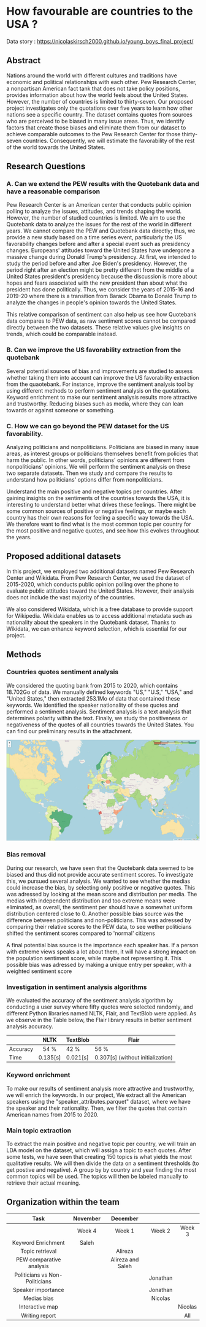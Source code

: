 # How favourable are countries to the USA ? 

Data story : https://nicolaskirsch2000.github.io/young_boys_final_project/

## Abstract
Nations around the world with different cultures and traditions have economic and political relationships with each 
other. Pew Research Center, a nonpartisan American fact tank that does not take policy positions, provides information 
about how the world feels about the United States. However, the number of countries is limited to thirty-seven. Our 
proposed project investigates only the quotations over five years to learn how other nations see a specific country. 
The dataset contains quotes from sources who are perceived to be biased in many issue areas. Thus, we identify factors 
that create those biases and eliminate them from our dataset to achieve comparable outcomes to the Pew Research Center 
for those thirty-seven countries. Consequently, we will estimate the favorability of the rest of the world towards the 
United States.

## Research Questions

### A. Can we extend the PEW results with the Quotebank data and have a reasonable comparison
Pew Research Center is an American center that conducts public opinion polling to analyze the issues, attitudes, and trends shaping the world. However, the number of studied countries is limited. We aim to use the Quotebank data to analyze the issues for the rest of the world in different years. We cannot compare the PEW and Quotebank data directly; thus, we provide a new study based on a time series event, particularly the US favorability changes before and after a special event such as presidency changes. Europeans' attitudes toward the United States have undergone a massive change during Donald Trump's presidency.
At first, we intended to study the period before and after Joe Biden's presidency. However, the period right after an election might be pretty different
from the middle of a United States president's presidency because the discussion is more about hopes and fears
associated with the new president than about what the president has done politically. Thus, we consider the years of
2015-16 and 2019-20 where there is a transition from Barack Obama to Donald Trump to analyze the changes in people's
opinion towards the United States.

This relative comparison of sentiment can also help us see how Quotebank data compares to PEW data, as raw sentiment scores cannot be compared directly between the two datasets. These relative values give insights on trends, which could be comparable instead.

### B. Can we improve the US favorability extraction from the quotebank
Several potential sources of bias and improvements are studied to assess whether taking them into account can improve the US favorability extraction from the quaotebank. For instance, improve the sentiment analysis tool by using different methods to perform sentiment analysis on the quotations. Keyword enrichment to make our sentiment analysis results more attractive and trustworthy. Reducing biases such as media, where they can lean towards or against someone or something.

### C. How we can go beyond the PEW dataset for the US favorability.
Analyzing politicians and nonpoliticians. Politicians are biased in many issue areas, as interest groups or politicians themselves benefit from policies that harm
the public. In other words, politicians' opinions are different from nonpoliticians' opinions. We will perform the
sentiment analysis on these two separate datasets. Then we study and compare the results to understand how politicians'
options differ from nonpoliticians.

Understand the main positive and negative topics per countries. After gaining insights on the sentiments of the countries towards the USA, it is interesting to understand better what drives these feelings. There might be some common sources of positive or negative feelings, or maybe each country has their own reasons for feeling a specific way towards the USA. We therefore want to find what is the most common topic per country for the most positive and negative quotes, and see how this evolves throughout the years.

## Proposed additional datasets
In this project, we employed two additional datasets named Pew Research Center and Wikidata. From Pew Research Center, 
we used the dataset of 2015-2020, which conducts public opinion polling over the phone to evaluate public attitudes 
toward the United States. However, their analysis does not include the vast majority of the countries.

We also considered Wikidata, which is a free database to provide support for Wikipedia. Wikidata enables us to access 
additional metadata such as nationality about the speakers in the Quotebank dataset. Thanks to Wikidata, we can enhance 
keyword selection, which is essential for our project. 


## Methods
### Countries quotes sentiment analysis
We considered the quoting bank from 2015 to 2020, which contains 18.702Go of data. We manually defined keywords "US," "U.S," 
"USA," and "United States," then extracted 253.1Mo of data that contained these keywords. We identified the speaker nationality
of these quotes and performed a sentiment analysis. Sentiment analysis is a text analysis that determines polarity 
within the text. Finally, we study the positiveness or negativeness of the quotes of all countries towards the United 
States. 
You can find our preliminary results in the attachment.

![alt text](data/results_world_map.png)

### Bias removal 
During our research, we have seen that the Quotebank data seemed to be biased and thus did not provide accurate sentiment scores. To investigate this, we pursued several analysis. We wanted to see whether the medias could increase the bias, by selecting only positive or negative quotes. This was adressed by looking at the mean score and distribution per media. The medias with independent distribution and too extreme means were eliminated, as overall, the sentiment per should have a somewhat uniform distribution centered close to 0.
Another possible bias source was the difference between politicians and non-politicians. This was adressed by comparing their relative scores to the PEW data, to see wether politicians shifted the sentiment scores compared to 'normal' citizens

A final potential bias source is the importance each speaker has. If a person with extreme views speaks a lot about them, it will have a strong impact on the population sentiment score, while maybe not representing it. This possible bias was adressed by making a unique entry per speaker, with a weighted sentiment score

### Investigation in sentiment analysis algorithms
We evaluated the accuracy of the sentiment analysis algorithm by conducting a user survey where fifty 
quotes were selected randomly, and different Python libraries named NLTK, Flair, and TextBlob were applied. As we 
observe in the Table below, the Flair library results in better sentiment analysis accuracy.

| | NLTK | TextBlob | Flair | 
|-------|:-------:|-------|-------| 
|Accuracy| 54 % | 42 % | 56 % | 
|Time | 0.135[s] | 0.021[s] | 0.307[s] (without initialization)| 

### Keyword enrichment
To make our results of sentiment analysis more attractive and trustworthy, we will enrich the keywords. In our project, 
We extract all the American speakers using the "speaker_attributes.parquet" dataset, where we have the speaker and their 
nationality. Then, we filter the quotes that contain American names from 2015 to 2020.

### Main topic extraction 
To extract the main positive and negative topic per country, we will train an LDA model on the dataset, which will assign a topic to each quotes. After some tests, we have seen that creating 150 topics is what yields the most qualitative results. We will then divide the data on a sentiment thresholds (to get postive and negative). A group by by country and year finding the most common topics will be used. The topics will then be labeled manually to retrieve their actual meaning. 

## Organization within the team
| Task | November | December |||
| :------------: | :-----------: | :-----------: | :-----------: | :-----------: |
| | Week 4 | Week 1 | Week 2 | Week 3 |
| Keyword Enrichment | Saleh | | | |
|Topic retrieval | | Alireza | | |
| PEW comparative analysis | | Alireza and Saleh | | |
| Politicians vs Non-Politicians | | | Jonathan | |
| Speaker importance | | | Jonathan | |
| Medias bias | | | Nicolas |   |
| Interactive map | | |  | Nicolas |
| Writing report | | | | All  |
